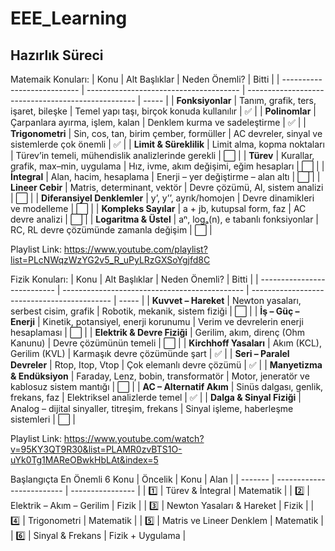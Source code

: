 # EEE_Learning

## Hazırlık Süreci
Matemaik Konuları:
| Konu                        | Alt Başlıklar                          | Neden Önemli?                                      | Bitti |
| --------------------------- | -------------------------------------- | -------------------------------------------------- | ----- |
| **Fonksiyonlar**            | Tanım, grafik, ters, işaret, bileşke   | Temel yapı taşı, birçok konuda kullanılır          | ✅    |
| **Polinomlar**              | Çarpanlara ayırma, işlem, kalan        | Denklem kurma ve sadeleştirme                      | ✅    |
| **Trigonometri**            | Sin, cos, tan, birim çember, formüller | AC devreler, sinyal ve sistemlerde çok önemli      | ✅    |
| **Limit & Süreklilik**      | Limit alma, kopma noktaları            | Türev’in temeli, mühendislik analizlerinde gerekli | ⬜    |
| **Türev**                   | Kurallar, grafik, max–min, uygulama    | Hız, ivme, akım değişimi, eğim hesapları           | ⬜    |
| **İntegral**                | Alan, hacim, hesaplama                 | Enerji – yer değiştirme – alan altı                | ⬜    |
| **Lineer Cebir**            | Matris, determinant, vektör            | Devre çözümü, AI, sistem analizi                   | ⬜    |
| **Diferansiyel Denklemler** | y’, y’’, ayrık/homojen                 | Devre dinamikleri ve modelleme                     | ⬜    |
| **Kompleks Sayılar**        | a + jb, kutupsal form, faz             | AC devre analizi                                   | ⬜    |
| **Logaritma & Üstel**       | aⁿ, logₐ(n), e tabanlı fonksiyonlar    | RC, RL devre çözümünde zamanla değişim             | ⬜    |


Playlist Link: https://www.youtube.com/playlist?list=PLcNWqzWzYG2v5_R_uPyLRzGXSoYgjfd8C

Fizik Konuları:
| Konu                        | Alt Başlıklar                                 | Neden Önemli?                               | Bitti |
| --------------------------- | --------------------------------------------- | ------------------------------------------- | ----- |
| **Kuvvet – Hareket**        | Newton yasaları, serbest cisim, grafik        | Robotik, mekanik, sistem fiziği             | ⬜    |
| **İş – Güç – Enerji**       | Kinetik, potansiyel, enerji korunumu          | Verim ve devrelerin enerji hesaplaması      | ⬜    |
| **Elektrik & Devre Fiziği** | Gerilim, akım, direnç (Ohm Kanunu)            | Devre çözümünün temeli                      | ⬜    |
| **Kirchhoff Yasaları**      | Akım (KCL), Gerilim (KVL)                     | Karmaşık devre çözümünde şart               | ✅    |
| **Seri – Paralel Devreler** | Rtop, Itop, Vtop                              | Çok elemanlı devre çözümü                   | ✅    |
| **Manyetizma & Endüksiyon** | Faraday, Lenz, bobin, transformatör           | Motor, jeneratör ve kablosuz sistem mantığı | ⬜    |
| **AC – Alternatif Akım**    | Sinüs dalgası, genlik, frekans, faz           | Elektriksel analizlerde temel               | ✅    |
| **Dalga & Sinyal Fiziği**   | Analog – dijital sinyaller, titreşim, frekans | Sinyal işleme, haberleşme sistemleri        | ⬜    |


Playlist Link: https://www.youtube.com/watch?v=95KY3QT9R30&list=PLAMR0zvBTS1O-uYk0Tg1MAReOBwkHbLAt&index=5

Başlangıçta En Önemli 6 Konu
| Öncelik | Konu                      | Alan             |
| ------- | ------------------------- | ---------------- |
| 1️⃣     | Türev & İntegral          | Matematik        |
| 2️⃣     | Elektrik – Akım – Gerilim | Fizik            |
| 3️⃣     | Newton Yasaları & Hareket | Fizik            |
| 4️⃣     | Trigonometri              | Matematik        |
| 5️⃣     | Matris ve Lineer Denklem  | Matematik        |
| 6️⃣     | Sinyal & Frekans          | Fizik + Uygulama |
